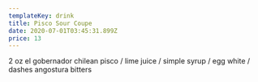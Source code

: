 ```yaml
---
templateKey: drink
title: Pisco Sour Coupe
date: 2020-07-01T03:45:31.899Z
price: 13
---
```


2 oz el gobernador chilean pisco / lime juice / simple syrup / egg white / dashes angostura bitters
